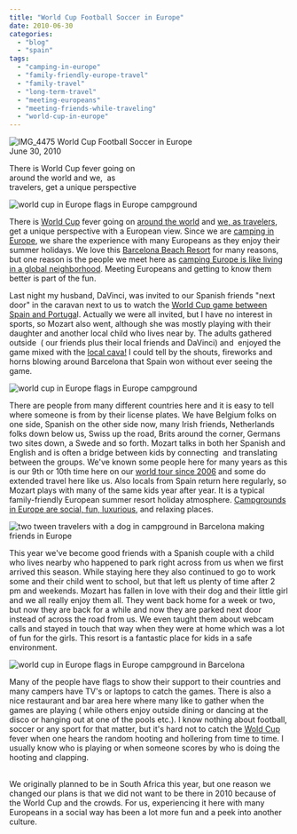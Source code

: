 ```yaml
---
title: "World Cup Football Soccer in Europe"
date: 2010-06-30
categories: 
  - "blog"
  - "spain"
tags: 
  - "camping-in-europe"
  - "family-friendly-europe-travel"
  - "family-travel"
  - "long-term-travel"
  - "meeting-europeans"
  - "meeting-friends-while-traveling"
  - "world-cup-in-europe"
---
```


 ![IMG_4475](https://pub-ac94b3f306b24c0dba4238943c97f2e1.r2.dev/6a00e5502a950788330133f1f650c9970b.jpg) World Cup Football Soccer in Europe  
June 30, 2010

There is World Cup fever going on  
around the world and we,  as  
travelers, get a unique perspective

<!--more-->

![world cup in Europe flags in Europe campground](https://pub-ac94b3f306b24c0dba4238943c97f2e1.r2.dev/6a00e5502a950788330133f1f6513d970b.jpg)

There is [World Cup](http://www.fifa.com/) fever going on [around the world](http://soultravelers3new.local/2010/04/around-the-world-family-travel-soultravelers3-digital-nomad-global-international-family-travel.html) and [we, as travelers](http://soultravelers3new.local/2009/04/how-to-travel-the-world-as-a-digital-nomad-family.html),  get a unique perspective with a European view. Since we are [camping in Europe](http://soultravelers3new.local/2010/05/camping-europe-in-a-motorhome-rv-5-best-sites-roadtrip-europe-family-travel-budget-best-price.html), we share the experience with many Europeans as they enjoy their summer holidays. We love this [Barcelona Beach Resort](http://soultravelers3new.local/2007/05/barcelona-beach.html) for many reasons, but one reason is the people we meet here as [camping Europe is like living in a global neighborhood](http://soultravelers3new.local/2010/05/camping-europe-in-a-motorhome-rv-5-best-sites-roadtrip-europe-family-travel-budget-best-price.html). Meeting Europeans and getting to know them better is part of the fun.

Last night my husband, DaVinci, was invited to our Spanish friends "next door" in the caravan next to us to watch the [World Cup game between Spain and Portuga](http://www.fifa.com/worldcup/matches/round=249717/match=300061498/index.html?cid=google_onebox)l. Actually we were all invited, but I have no interest in sports, so Mozart also went, although she was mostly playing with their daughter and another local child who lives near by. The adults gathered outside  ( our friends plus their local friends and DaVinci) and  enjoyed the game mixed with the [local cava!](http://spainforvisitors.com/archive/features/cava.htm) I could tell by the shouts, fireworks and horns blowing around Barcelona that Spain won without ever seeing the game.

![world cup in Europe flags in Europe campground](https://pub-ac94b3f306b24c0dba4238943c97f2e1.r2.dev/6a00e5502a950788330133f1f66863970b.jpg)  

There are people from many different countries here and it is easy to tell where someone is from by their license plates. We have Belgium folks on one side, Spanish on the other side now, many Irish friends, Netherlands folks down below us, Swiss up the road, Brits around the corner, Germans two sites down, a Swede and so forth. Mozart talks in both her Spanish and English and is often a bridge between kids by connecting  and translating between the groups. We've known some people here for many years as this is our 9th or 10th time here on our [world tour since 2006](http://soultravelers3new.local/2009/04/how-to-travel-the-world-as-a-digital-nomad-family.html) and some do extended travel here like us. Also locals from Spain return here regularly, so Mozart plays with many of the same kids year after year. It is a typical family-friendly European summer resort holiday atmosphere. [Campgrounds in Europe are social, fun, luxurious](http://soultravelers3new.local/2010/05/camping-europe-in-a-motorhome-rv-5-best-sites-roadtrip-europe-family-travel-budget-best-price.html), and relaxing places.

![two tween travelers with a dog in campground in Barcelona making friends in Europe](https://pub-ac94b3f306b24c0dba4238943c97f2e1.r2.dev/6a00e5502a950788330133f1f66272970b.jpg)  

This year we've become good friends with a Spanish couple with a child who lives nearby who happened to park right across from us when we first arrived this season. While staying here they also continued to go to work some and their child went to school, but that left us plenty of time after 2 pm and weekends. Mozart has fallen in love with their dog and their little girl and we all really enjoy them all. They went back home for a week or two, but now they are back for a while and now they are parked next door instead of across the road from us. We even taught them about webcam calls and stayed in touch that way when they were at home which was a lot of fun for the girls. This resort is a fantastic place for kids in a safe environment.

![world cup in Europe flags in Europe campground in Barcelona](https://pub-ac94b3f306b24c0dba4238943c97f2e1.r2.dev/6a00e5502a950788330133f1f66f24970b.jpg)  

Many of the people have flags to show their support to their countries and many campers have TV's or laptops to catch the games. There is also a nice restaurant and bar area here where many like to gather when the games are playing ( while others enjoy outside dining or dancing at the disco or hanging out at one of the pools etc.). I know nothing about football, soccer or any sport for that matter, but it's hard not to catch the [Wold Cup](http://www.fifa.com/) fever when one hears the random hooting and hollering from time to time. I usually know who is playing or when someone scores by who is doing the hooting and clapping.

   
We originally planned to be in South Africa this year, but one reason we changed our plans is that we did not want to be there in 2010 because of the World Cup and the crowds. For us, experiencing it here with many Europeans in a social way has been a lot more fun and a peek into another culture.
